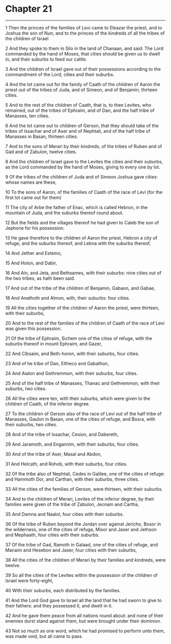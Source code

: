 # Chapter 21

***

1 Then the princes of the families of Levi came to Eleazar the priest, and to Joshua the son of Nun, and to the princes of the kindreds of all the tribes of the children of Israel

2 And they spoke to them in Silo in the land of Chanaan, and said: The Lord commanded by the hand of Moses, that cities should be given us to dwell in, and their suburbs to feed our cattle.

3 And the children of Israel gave out of their possessions according to the commandment of the Lord, cities and their suburbs.

4 And the lot came out for the family of Caath of the children of Aaron the priest out of the tribes of Juda, and of Simeon, and of Benjamin, thirteen cities.

5 And to the rest of the children of Caath, that is, to thee Levites, who remained, out of the tribes of Ephraim, and of Dan, and the half tribe of Manasses, ten cities.

6 And the lot came out to children of Gerson, that they should take of the tribes of Issachar and of Aser and of Nephtali, and of the half tribe of Manasses in Basan, thirteen cities.

7 And to the sons of Merari by their kindreds, of the tribes of Ruben and of Gad and of Zabulon, twelve cities.

8 And the children of Israel gave to the Levites the cities and their suburbs, as the Lord commanded by the hand of Moses, giving to every one by lot.

9 Of the tribes of the children of Juda and of Simeon Joshua gave cities: whose names are these,

10 To the sons of Aaron, of the families of Caath of the race of Levi (for the first lot came out for them)

11 The city of Arbe the father of Enac, which is called Hebron, in the mountain of Juda, and the suburbs thereof round about.

12 But the fields and the villages thereof he had given to Caleb the son of Jephone for his possession.

13 He gave therefore to the children of Aaron the priest, Hebron a city of refuge, and the suburbs thereof, and Lebna with the suburbs thereof,

14 And Jether and Estemo,

15 And Holon, and Dabir,

16 And Ain, and Jeta, and Bethsames, with their suburbs: nine cities out of the two tribes, as hath been said.

17 And out of the tribe of the children of Benjamin, Gabaon, and Gabae,

18 And Anathoth and Almon, with, their suburbs: four cities.

19 All the cities together of the children of Aaron the priest, were thirteen, with their suburbs,

20 And to the rest of the families of the children of Caath of the race of Levi was given this possession.

21 Of the tribe of Ephraim, Sichem one of the cities of refuge, with the suburbs thereof in mount Ephraim, and Gazer,

22 And Cibsaim, and Beth-horon, with their suburbs, four cities.

23 And of he tribe of Dan, Eltheco and Gabathon,

24 And Aialon and Gethremmon, with their suburbs, four cities.

25 And of the half tribe of Manasses, Thanac and Gethremmon, with their suburbs, two cities.

26 All the cities were ten, with their suburbs, which were given to the children of Caath, of the inferior degree.

27 To the children of Gerson also of the race of Levi out of the half tribe of Manasses, Gaulon in Basan, one of the cities of refuge, and Bosra, with their suburbs, two cities.

28 And of the tribe of Issachar, Cesion, and Dabereth,

29 And Jaramoth, and Engannim, with their suburbs, four cities.

30 And of the tribe of Aser, Masal and Abdon,

31 And Helcath, and Rohob, with their suburbs, four cities.

32 Of the tribe also of Nephtali, Cedes in Galilee, one of the cities of refuge: and Hammoth Dor, and Carthan, with their suburbs, three cities.

33 All the cities of the families of Gerson, were thirteen, with their suburbs.

34 And to the children of Merari, Levites of the inferior degree, by their families were given of the tribe of Zabulon, Jecnam and Cartha,

35 And Damna and Naalol, four cities with their suburbs.

36 Of the tribe of Ruben beyond the Jordan over against Jericho, Bosor in the wilderness, one of the cities of refuge, Misor and Jaser and Jethson and Mephaath, four cities with their suburbs.

37 Of the tribe of Gad, Ramoth in Galaad, one of the cities of refuge, and Manaim and Hesebon and Jaser, four cities with their suburbs,

38 All the cities of the children of Merari by their families and kindreds, were twelve.

39 So all the cities of the Levites within the possession of the children of Israel were forty-eight,

40 With their suburbs, each distributed by the families.

41 And the Lord God gave to Israel all the land that he had sworn to give to their fathers: and they possessed it, and dwelt in it.

42 And he gave them peace from all nations round about: and none of their enemies durst stand against them, but were brought under their dominion.

43 Not so much as one word, which he had promised to perform unto them, was made void, but all came to pass.

